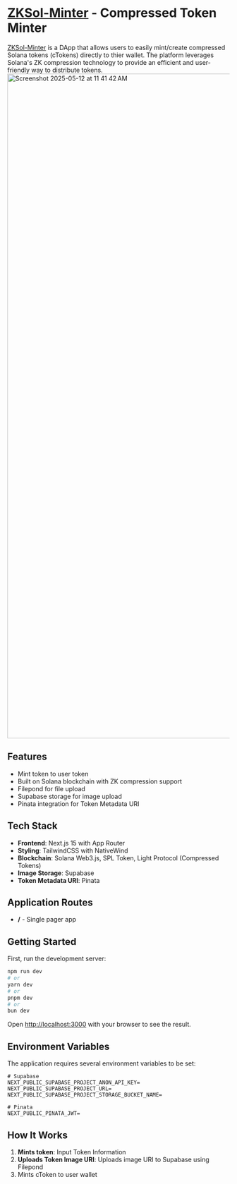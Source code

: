 # [ZKSol-Minter](https://zk-sol-minter.vercel.app/) - Compressed Token Minter

[ZKSol-Minter](https://zk-sol-minter.vercel.app/) is a DApp that allows users to easily mint/create compressed Solana tokens (cTokens) directly to thier wallet. The platform leverages Solana's ZK compression technology to provide an efficient and user-friendly way to distribute tokens.
<img width="1508" alt="Screenshot 2025-05-12 at 11 41 42 AM" src="https://zk-sol-minter.vercel.app/app-preview.png" />


## Features

- Mint token to user token
- Built on Solana blockchain with ZK compression support
- Filepond for file upload
- Supabase storage for image upload
- Pinata integration for Token Metadata URI

## Tech Stack

- **Frontend**: Next.js 15 with App Router
- **Styling**: TailwindCSS with NativeWind
- **Blockchain**: Solana Web3.js, SPL Token, Light Protocol (Compressed Tokens)
- **Image Storage**: Supabase
- **Token Metadata URI**: Pinata

## Application Routes

- **/** - Single pager app

## Getting Started

First, run the development server:

```bash
npm run dev
# or
yarn dev
# or
pnpm dev
# or
bun dev
```

Open [http://localhost:3000](http://localhost:3000) with your browser to see the result.

## Environment Variables

The application requires several environment variables to be set:

```
# Supabase 
NEXT_PUBLIC_SUPABASE_PROJECT_ANON_API_KEY=
NEXT_PUBLIC_SUPABASE_PROJECT_URL=
NEXT_PUBLIC_SUPABASE_PROJECT_STORAGE_BUCKET_NAME=

# Pinata
NEXT_PUBLIC_PINATA_JWT=
```

## How It Works

1. **Mints token**: Input Token Information
2. **Uploads Token Image URI**: Uploads image URI to Supabase using Filepond
3. Mints cToken to user wallet 

